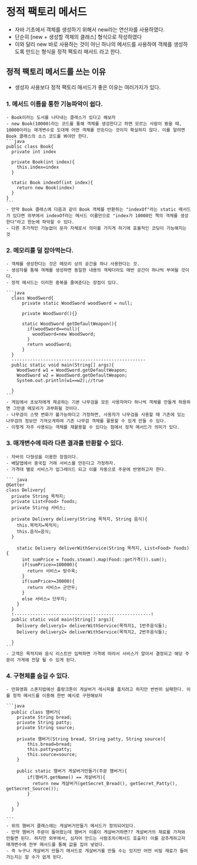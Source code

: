 # 정적 팩토리 메서드
  - 자바 기초에서 객체를 생성하기 위해서 new라는 연산자를 사용하였다.
  - 단순히 [new + 생성할 객체의 클래스] 형식으로 작성하였다
  - 이와 달리 new 바로 사용하는 것이 아닌 하나의 메서드를 사용하여 객체를 생성하도록 만드는 형식을 정적 팩토리 매서드 라고 한다.

## 정적 팩토리 메서드를 쓰는 이유
  - 생성자 사용보다 정적 팩토리 매서드가 좋은 이유는 여러가지가 있다.

### 1. 메서드 이름을 통한 기능파악이 쉽다.
    - Book이라는 도서를 나타내는 클래스가 있다고 해보자
    - new Book(10000)라는 코드를 통해 객체를 생성한다고 하면 모르는 사람이 봤을 때, 10000이라는 매개변수로 도대체 어떤 객체를 만든다는 것이지 확실하지 않다. 이를 알려면 Book 클래스의 소스 코드를 봐야만 한다.
    ```java
    public class Book{
      private int index

      private Book(int index){
        this.index=index
      }

      static Book indexOf(int index){
        return new Book(index)
      }
    }
    ```
    - 만약 Book 클래스에 다음과 같이 Book 객체를 반환하는 "indexOf"라는 static 매서드가 있다면 외부에서 indexOf라는 메서드 이름만으로 "index가 10000인 책의 객체를 생성한다"라고 한눈에 파악할 수 있다.
    - 다른 추가적인 기능없이 문자 자체로서 의미를 가지게 하기에 효율적인 코딩이 가능해지는 것

### 2. 메모리를 덜 잡아먹는다.
    - 객체를 생성한다는 것은 메모리 상의 공간을 하나 사용한다는 것.
    - 생성자를 통해 객체를 생성하면 동일한 내용의 객체더라도 매번 공간이 하나씩 부여될 것이다.
    - 정적 메서드는 이러한 중복을 줄여준다는 장점이 있다.

    ```java
      class WoodSword{
          private static WoodSword woodSword = null;

          private WoodSword(){}

          static WoodSword getDefaultWeapon(){
            if(woodSword==null){
              woodSword=new WoodSword;
            }
            return woodSword;
          }
      }
      ---------------------------------------------------
      public static void main(String[] args){
        WoodSword w1 = WoodSword.getDefaultWeapon;
        WoodSword w2 = WoodSword.getDefaultWeapon;
        System.out.println(w1==w2);//true

      }
    ```
    - 게임에서 초보자에게 제공하는 기본 나무검을 모든 사용자마다 하나씩 객체를 만들게 허용하면 그만큼 메모리가 과부화될 것이다.
    - 나무검이 스탯 변화가 불가능하다고 가정하면, 사용자가 나무검을 사용할 때 기존에 있는 나무검의 정보만 가져오게하여 기존 나무검 객체를 활용할 수 있게 만들 수 있다.
    - 이렇게 자주 사용되는 객체를 재활용할 수 있다는 점에서 정적 메서드가 의미가 있다.

### 3. 매개변수에 따라 다른 결과를 반환할 수 있다.
    - 자바의 다형성을 이용한 장점이다.
    - 배달앱에서 중국집 거래 서비스를 만든다고 가정하자.
    - 가격대 별로 서비스가 업그레이드 되고 이를 자동으로 주문에 반영하고자 한다.

    ``` java
    @Getter
    class Delivery{
      private String 목적지;
      private List<Food> foods;
      private Stirng 서비스;

      private Delivery delivery(String 목적지, String 음식){
        this.목적지=목적지;
        this.음식=음식;
      }

        static Delivery deliverWithService(String 목적지, List<Food> foods){
          int sumPrice = foods.steam().map(Food::get가격()).sum();
          if(sumPrice>=100000){
            return 서비스= 탕수육;
          }
          if(sumPrice>=30000){
            return 서비스= 군만두;
          }
          else 서비스= 단무지;
        }
      }
      !----------------------------------------------------!
      public static void main(String[] args){
        Delivery delivery1= deliverWithService(목적지1, 1번주음식들);
        Delivery delivery2= deliverWithService(목적지2, 2번주음식들);

      }
    ```
    - 고객은 목적지와 음식 리스트만 입력하면 가격에 따라서 서비스가 알아서 결정되고 해당 주문이 가게에 전달 될 수 있게 된다.

### 4. 구현체를 숨길 수 있다.
    - 만화영화 스폰지밥에선 플랑크톤이 게살버거 레시피를 훔치려고 하지만 번번히 실패한다. 이를 정적 메서드를 이용해 한번 예시로 구현해보자

    ```java
      public class 햄버거{
        private String bread;
        private String patty;
        private String source;

        private 햄버거(String bread, String patty, String source){
            this.bread=bread;
            this.patty=patty;
            this.source=source;
        }

        public static 햄버거 게살버거만들기(주문 햄버거){
            if(햄버거.getName() == 게살버거){
              return new 게살버거(getSecret_Bread(), getSecret_Patty(), getSecret_Source());
            }

        }
      }

    ```    
    - 위의 햄버거 클래스에는 게살버거만들기 메서드가 정의되어있다.
    - 만약 햄버거 주문이 들어왔는데 햄버거 이름이 게살버거하면?? 게살버거의 재료를 가져와 만들면 된다. 하지만 외부에서, 심자어 만드는 사람조차(메서드 호출자) 이를 감추게하고자 매개변수에 전부 매서드를 통해 값을 집어 넣었다.
    - 즉 누구나 게살버거 만들기 메서드로 게살버거를 만들 수는 있지만 어떤 비밀 재료가 들어가는지는 알 수가 없게 된다.

